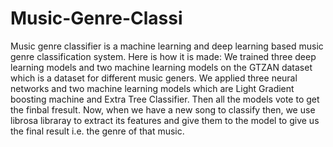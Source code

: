 # Music-Genre-Classi
Music genre classifier is a machine learning and deep learning based music genre classification system.
Here is how it is made:
We trained three deep learning models and two machine learning models on the GTZAN dataset which is a dataset for different music geners. We applied three neural networks and two machine learning models which are Light Gradient boosting machine and Extra Tree Classifier. Then all the models vote to get the finbal fresult. Now, when we have a new song to classify then, we use librosa libraray to extract its features and give them to the model to give us the final result i.e. the genre of that music.
